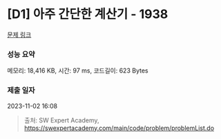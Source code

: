 # [D1] 아주 간단한 계산기 - 1938 

[문제 링크](https://swexpertacademy.com/main/code/problem/problemDetail.do?contestProbId=AV5PjsYKAMIDFAUq) 

### 성능 요약

메모리: 18,416 KB, 시간: 97 ms, 코드길이: 623 Bytes

### 제출 일자

2023-11-02 16:08



> 출처: SW Expert Academy, https://swexpertacademy.com/main/code/problem/problemList.do